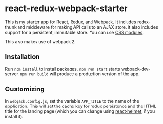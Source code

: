 # react-redux-webpack-starter

This is my starter app for React, Redux, and Webpack. It includes redux-thunk and middleware for making API calls to an AJAX store. It also includes support for a persistent, immutable store. You can use [CSS modules](https://github.com/css-modules/css-modules).

This also makes use of webpack 2.

## Installation

Run `npm install` to install packages. `npm run start` starts webpack-dev-server. `npm run build` will produce a production version of the app.

## Customizing

In `webpack.config.js`, set the variable `APP_TITLE` to the name of the application. This will set the cache key for redux persistence and the HTML title for the landing page (which you can change using [react-helmet](https://github.com/nfl/react-helmet), if you install it).